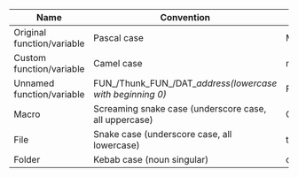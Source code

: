 |Name|Convention|Example|
|---|---|---|
|Original function/variable|Pascal case|MyFunc/MyVariable|
|Custom function/variable|Camel case|myFunc/myVariable|
|Unnamed function/variable|FUN_/Thunk_FUN_/DAT_*address(lowercase with beginning 0)*|FUN_080013a4|
|Macro|Screaming snake case (underscore case, all uppercase)|OBJ_WIN_ENABLE|
|File|Snake case (underscore case, all lowercase)|title_screen.c|
|Folder|Kebab case (noun singular)|chapter-title|
